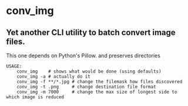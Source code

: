 # conv_img 
## Yet another CLI utility to batch convert image files.

This one depends on Python's Pillow. and preserves directories

```
USAGE:
	conv_img    # shows what would be done (using defaults)
	conv_img -a # actually do it 
	conv_img -f **/*.jpg # change the filemask how files discovered
	conv_img -t .png     # change destination file format
	conv_img -m 7000     # change the max size of longest side to which image is reduced 
```

